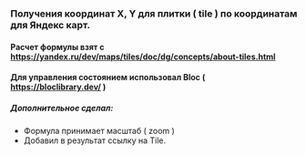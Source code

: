 ### Получения координат X, Y для плитки ( tile ) по координатам для Яндекс карт. 
#### Расчет формулы взят с https://yandex.ru/dev/maps/tiles/doc/dg/concepts/about-tiles.html
#### Для управления состоянием использовал Bloc ( https://bloclibrary.dev/ )
##### Дополнительное сделал:
- Формула принимает масштаб ( zoom )
- Добавил в результат ссылку на Tile.
